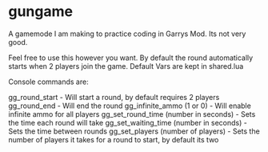 # gungame
A gamemode I am making to practice coding in Garrys Mod. Its not very good.

Feel free to use this however you want. By default the round automatically starts when 2 players join the game. Default Vars are kept in shared.lua

Console commands are:

gg_round_start - Will start a round, by default requires 2 players
gg_round_end - Will end the round
gg_infinite_ammo (1 or 0) - Will enable infinite ammo for all players
gg_set_round_time (number in seconds) - Sets the time each round will take
gg_set_waiting_time (number in seconds) - Sets the time between rounds
gg_set_players (number of players) - Sets the number of players it takes for a round to start, by default its two